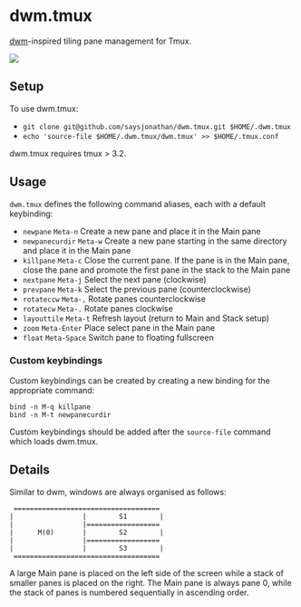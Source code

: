 dwm.tmux
===
[dwm](http://dwm.suckless.org/)-inspired tiling pane management for Tmux.

![](https://raw.githubusercontent.com/saysjonathan/dwm.tmux/master/screenshot.png)

## Setup
To use dwm.tmux:

- `git clone git@github.com/saysjonathan/dwm.tmux.git $HOME/.dwm.tmux`
- `echo 'source-file $HOME/.dwm.tmux/dwm.tmux' >> $HOME/.tmux.conf`

dwm.tmux requires tmux > 3.2.

## Usage
`dwm.tmux` defines the following command aliases, each with a default keybinding:

- `newpane` `Meta-n` Create a new pane and place it in the Main pane
- `newpanecurdir` `Meta-w` Create a new pane starting in the same directory and place it in the Main pane
- `killpane` `Meta-c` Close the current pane. If the pane is in the Main pane, close the pane and promote the first pane in the stack to the Main pane
- `nextpane` `Meta-j` Select the next pane (clockwise)
- `prevpane` `Meta-k` Select the previous pane (counterclockwise)
- `rotateccw` `Meta-,` Rotate panes counterclockwise
- `rotatecw` `Meta-.` Rotate panes clockwise
- `layouttile` `Meta-t` Refresh layout (return to Main and Stack setup)
- `zoom` `Meta-Enter` Place select pane in the Main pane
- `float` `Meta-Space` Switch pane to floating fullscreen

### Custom keybindings
Custom keybindings can be created by creating a new binding for the appropriate command:

```
bind -n M-q killpane
bind -n M-t newpanecurdir
```

Custom keybindings should be added after the `source-file` command which loads dwm.tmux.

## Details

Similar to dwm, windows are always organised as follows:

```
 ====================================
|                 |        S1        | 
|                 |==================
|      M(0)       |        S2        | 
|                 |==================
|                 |        S3        | 
 ====================================
```

A large Main pane is placed on the left side of the screen while a stack of smaller panes is placed on the right. The Main pane is always pane 0,  while the stack of panes is numbered sequentially in ascending order.




